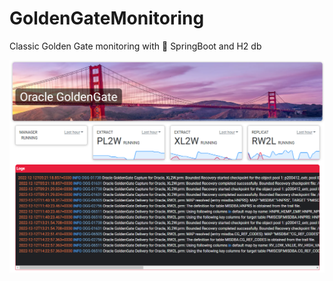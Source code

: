 # GoldenGateMonitoring
Classic Golden Gate monitoring with 🍃 SpringBoot and H2 db

<p align="center">
  <img src="oggMonitoring.png" alt="ScreenShot" />
</p>
